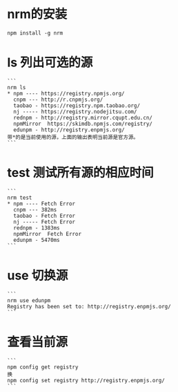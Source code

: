 # nrm的安装
	npm install -g nrm
# ls 列出可选的源
	```
	nrm ls
	* npm ---- https://registry.npmjs.org/
	  cnpm --- http://r.cnpmjs.org/
	  taobao - https://registry.npm.taobao.org/
	  nj ----- https://registry.nodejitsu.com/
	  rednpm - http://registry.mirror.cqupt.edu.cn/
	  npmMirror  https://skimdb.npmjs.com/registry/
	  edunpm - http://registry.enpmjs.org/
	带*的是当前使用的源，上面的输出表明当前源是官方源。
	```
# test 测试所有源的相应时间
	```
	nrm test
	* npm ---- Fetch Error
	  cnpm --- 382ms
	  taobao - Fetch Error
	  nj ----- Fetch Error
	  rednpm - 1383ms
	  npmMirror  Fetch Error
	  edunpm - 5470ms
	```
# use 切换源
	```
	nrm use edunpm
	Registry has been set to: http://registry.enpmjs.org/
	```
	
# 查看当前源
	```
	npm config get registry
	换
	npm config set registry http://registry.enpmjs.org/
	```
	